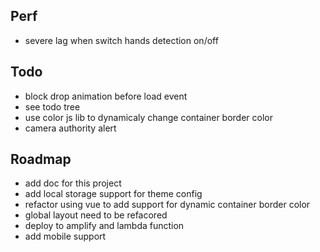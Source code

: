 ## Perf
- severe lag when switch hands detection on/off

## Todo
- block drop animation before load event
- see todo tree
- use color js lib to dynamicaly change container border color
- camera authority alert

## Roadmap
- add doc for this project
- add local storage support for theme config
- refactor using vue to add support for dynamic container border color
- global layout need to be refacored
- deploy to amplify and lambda function
- add mobile support